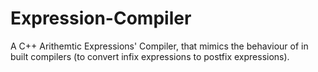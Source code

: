 # Expression-Compiler
A C++ Arithemtic Expressions' Compiler, that mimics the behaviour of in built compilers (to convert infix expressions to postfix expressions).
